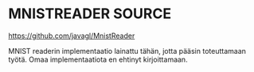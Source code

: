 # MNISTREADER SOURCE

https://github.com/javagl/MnistReader

MNIST readerin implementaatio lainattu tähän, jotta pääsin toteuttamaan työtä. Omaa implementaatiota en ehtinyt kirjoittamaan.
